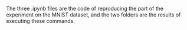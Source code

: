 The three .ipynb files are the code of reproducing the part of the experiment on the MNIST dataset, and the two folders are the results of executing these commands.
